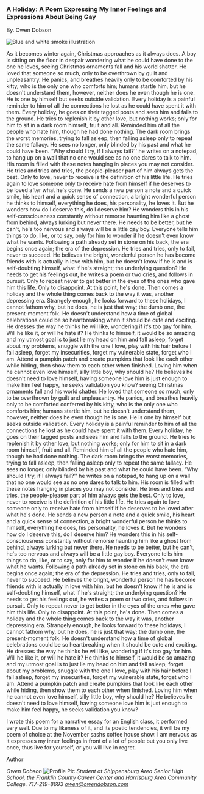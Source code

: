 ### A Holiday: A Poem Expressing My Inner Feelings and Expressions About Being Gay

By. Owen Dobson

![Blue and white smoke illustration](/aholidaycover.avif)

As it becomes winter again, Christmas approaches as it always does. A boy is sitting on the floor in despair wondering what he could have done to the one he loves, 
seeing Christmas ornaments fall and his world shatter. He loved that someone so much, only to be overthrown by guilt and unpleasantry. He panics, and breathes heavily only 
to be comforted by his kitty, who is the only one who comforts him; humans startle him, but he doesn't understand them, however, neither does he even though he is one.
He is one by himself but seeks outside validation. Every holiday is a painful reminder to him of all the connections he lost as he could have spent it with them. Every holiday, 
he goes on their tagged posts and sees him and falls to the ground. He tries to replenish it by other love, but nothing works; only for him to sit in a dark room himself, fruit and all. 
Reminded him of all the people who hate him, though he had done nothing. The dark room brings the worst memories, trying to fall asleep, then falling asleep only to repeat the same fallacy. 
He sees no longer, only blinded by his past and what he could have been. “Why should I try, if I always fail?'' he writes on a notepad, to hang up on a wall that no one would see as no one dares to talk to him. 
His room is filled with these notes hanging in places you may not consider. He tries and tries and tries, the people-pleaser part of him always gets the best. Only to love, never to receive is the definition 
of his little life. He tries again to love someone only to receive hate from himself if he deserves to be loved after what he's done. He sends a new person a note and a quick smile, his heart and a quick sense 
of connection, a bright wonderful person he thinks to himself, everything he does, his personality, he loves it. But he wonders how do I deserve this, do I deserve him? He wonders this in his self-consciousness 
constantly without remorse haunting him like a ghost from behind, always lurking but never there. He needs to be better, but he can't, he's too nervous and always will be a little gay boy. Everyone tells him things to do,
like, or to say, only for him to wonder if he doesn't even know what he wants. Following a path already set in stone on his back, the era begins once again; the era of the depression. He tries and tries, only to fail, 
never to succeed. He believes the bright, wonderful person he has become friends with is actually in love with him, but he doesn't know if he is and is self-doubting himself, what if he's straight; the underlying question? 
He needs to get his feelings out, he writes a poem or two cries, and follows in pursuit. Only to repeat never to get better in the eyes of the ones who gave him this life. Only to disappoint. At this point, he's done. 
Then comes a holiday and the whole thing comes back to the way it was, another depressing era. Strangely enough, he looks forward to these holidays, I cannot fathom why, but he does, he is just that way; the dumb one, the present-moment folk. He doesn't understand how a time of global celebrations could be so heartbreaking when it should be cute and exciting. He dresses the way he thinks he will like, wondering if it's too gay for him. Will he like it, or will he hate it? He thinks to himself, it would be so amazing and my utmost goal is to just lie my head on him and fall asleep, forget about my problems, snuggle with the one I love, play with his hair before I fall asleep, forget my insecurities, forget my vulnerable state, forget who I am. Attend a pumpkin patch and create pumpkins that look like each other while hiding, then show them to each other when finished. Loving him when he cannot even love himself, silly little boy, why should he? He believes he doesn't need to love himself, having someone love him is just enough to make him feel happy, he seeks validation you know?
seeing Christmas ornaments fall and his world shatter. He loved that someone so much, only to be overthrown by guilt and unpleasantry. He panics, and breathes heavily
only to be comforted conferred by his kitty, who is the only one who comforts him; humans startle him, but he doesn't understand them, however, neither does he even though he is one. 
He is one by himself but seeks outside validation. Every holiday is a painful reminder to him of all the connections he lost as he could have spent it with them. Every holiday, 
he goes on their tagged posts and sees him and falls to the ground. He tries to replenish it by other love, but nothing works; only for him to sit in a dark room himself, fruit and all. 
Reminded him of all the people who hate him, though he had done nothing. The dark room brings the worst memories, trying to fall asleep, then falling asleep only to repeat the same fallacy. 
He sees no longer, only blinded by his past and what he could have been. “Why should I try, if I always fail?'' he writes on a notepad, to hang up on a wall that no one would see as no one 
dares to talk to him. His room is filled with these notes hanging in places you may not consider. He tries and tries and tries, the people-pleaser part of him always gets the best. Only to love, 
never to receive is the definition of his little life. He tries again to love someone only to receive hate from himself if he deserves to be loved after what he's done. He sends a new person a note 
and a quick smile, his heart and a quick sense of connection, a bright wonderful person he thinks to himself, everything he does, his personality, he loves it. But he wonders how do I deserve this, do I 
deserve him? He wonders this in his self-consciousness constantly without remorse haunting him like a ghost from behind, always lurking but never there. He needs to be better, but he can't, he's too nervous
and always will be a little gay boy. Everyone tells him things to do, like, or to say, only for him to wonder if he doesn't even know what he wants. Following a path already set in stone on his back, the era 
begins once again; the era of the depression. He tries and tries, only to fail, never to succeed. He believes the bright, wonderful person he has become friends with is actually in love with him, but he doesn't 
know if he is and is self-doubting himself, what if he's straight; the underlying question? He needs to get his feelings out, he writes a poem or two cries, and follows in pursuit. Only to repeat never to get better 
in the eyes of the ones who gave him this life. Only to disappoint. At this point, he's done. Then comes a holiday and the whole thing comes back to the way it was, another depressing era. Strangely enough, he looks 
forward to these holidays, I cannot fathom why, but he does, he is just that way; the dumb one, the present-moment folk. He doesn't understand how a time of global celebrations could be so heartbreaking when it 
should be cute and exciting. He dresses the way he thinks he will like, wondering if it's too gay for him. Will he like it, or will he hate it? He thinks to himself, it would be so amazing and my utmost goal is to 
just lie my head on him and fall asleep, forget about my problems, snuggle with the one I love, play with his hair before I fall asleep, forget my insecurities, forget my vulnerable state, forget who I am. 
Attend a pumpkin patch and create pumpkins that look like each other while hiding, then show them to each other when finished. Loving him when he cannot even love himself, silly little boy, why should he? 
He believes he doesn't need to love himself, having someone love him is just enough to make him feel happy, he seeks validation you know?


I wrote this poem for a narrative essay for an English class, it performed very well. Due to my likeness of it, and its poetic tendencies, it will be my poem of choice at the November sashs coffee house show.
I am nervous as it expresses my inner feelings in front of a lot of people but you only live once, thus live for yourself, or you will live in regret. 

Author

*Owen Dobson*
![Profile Pic](/owen.png)
*Student at Shippensburg Area Senior High School, the Franklin County Career Center and Harrisburg Area Community College.*
*717-219-8693*
*owen@owendobson.com*

